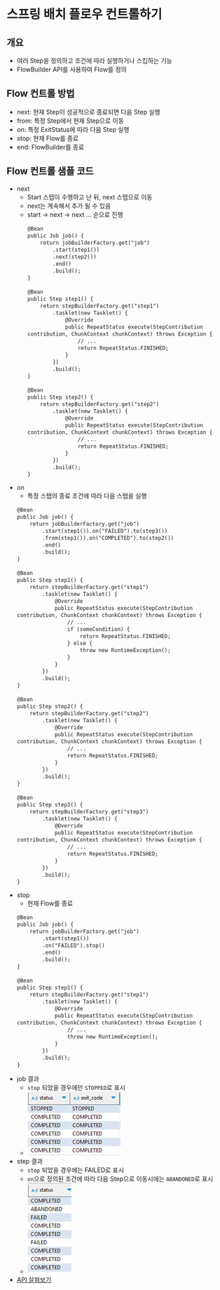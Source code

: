 # 스프링 배치 플로우 컨트롤하기
## 개요
- 여러 Step을 정의하고 조건에 따라 실행하거나 스킵하는 기능
- FlowBuilder API를 사용하여 Flow를 정의
## Flow 컨트롤 방법
- next: 현재 Step이 성공적으로 종료되면 다음 Step 실행
- from: 특정 Step에서 현재 Step으로 이동
- on: 특정 ExitStatus에 따라 다음 Step 실행
- stop: 현재 Flow를 종료
- end: FlowBuilder를 종료
## Flow 컨트롤 샘플 코드
- next
  - Start 스텝이 수행하고 난 뒤, next 스탭으로 이동
  - next는 계속해서 추가 될 수 있음
  - start -> next -> next ... 순으로 진행
    ```
    @Bean
    public Job job() {
        return jobBuilderFactory.get("job")
            .start(step1())
            .next(step2())
            .end()
            .build();
    }
    
    @Bean
    public Step step1() {
        return stepBuilderFactory.get("step1")
            .tasklet(new Tasklet() {
                @Override
                public RepeatStatus execute(StepContribution contribution, ChunkContext chunkContext) throws Exception {
                    // ... 
                    return RepeatStatus.FINISHED;
                }
            })
            .build();
    }
    
    @Bean
    public Step step2() {
        return stepBuilderFactory.get("step2")
            .tasklet(new Tasklet() {
                @Override
                public RepeatStatus execute(StepContribution contribution, ChunkContext chunkContext) throws Exception {
                    // ... 
                    return RepeatStatus.FINISHED;
                }
            })
            .build();
    }
    ```
- on
  - 특정 스탭의 종료 조건에 따라 다음 스탭을 실행
  ``` 
  @Bean
  public Job job() {
      return jobBuilderFactory.get("job")
          .start(step1()).on("FAILED").to(step3())
          .from(step1()).on("COMPLETED").to(step2())
          .end()
          .build();
  }
  
  @Bean
  public Step step1() {
      return stepBuilderFactory.get("step1")
          .tasklet(new Tasklet() {
              @Override
              public RepeatStatus execute(StepContribution contribution, ChunkContext chunkContext) throws Exception {
                  // ... 
                  if (someCondition) {
                      return RepeatStatus.FINISHED;
                  } else {
                      throw new RuntimeException();
                  }
              }
          })
          .build();
  }
  
  @Bean
  public Step step2() {
      return stepBuilderFactory.get("step2")
          .tasklet(new Tasklet() {
              @Override
              public RepeatStatus execute(StepContribution contribution, ChunkContext chunkContext) throws Exception {
                  // ...
                  return RepeatStatus.FINISHED;
              }
          })
          .build();
  }
  
  @Bean
  public Step step3() {
      return stepBuilderFactory.get("step3")
          .tasklet(new Tasklet() {
              @Override
              public RepeatStatus execute(StepContribution contribution, ChunkContext chunkContext) throws Exception {
                  // ...
                  return RepeatStatus.FINISHED;
              }
          })
          .build();
  } 
  ```
- stop
  - 현재 Flow를 종료
  ```
  @Bean
  public Job job() {
      return jobBuilderFactory.get("job")
          .start(step1())
          .on("FAILED").stop()
          .end()
          .build();
  }
    
  @Bean
  public Step step1() {
      return stepBuilderFactory.get("step1")
          .tasklet(new Tasklet() { 
              @Override
              public RepeatStatus execute(StepContribution contribution, ChunkContext chunkContext) throws Exception {
                  // ...
                  throw new RuntimeException();
              }
          })
          .build();
  }
  ```
- job 결과
  - `stop` 되었을 경우에만 `STOPPED`로 표시 
  - ![job status](./images/job_status.png)
- step 결과
  - `stop` 되었을 경우에는 FAILED로 표시
  - `on`으로 정의된 조건에 따라 다음 Step으로 이동시에는 `ABANDONED`로 표시
  - ![step status](./images/step_status.png)
- [API 살펴보기](https://docs.spring.io/spring-batch/reference/step/controlling-flow.html)